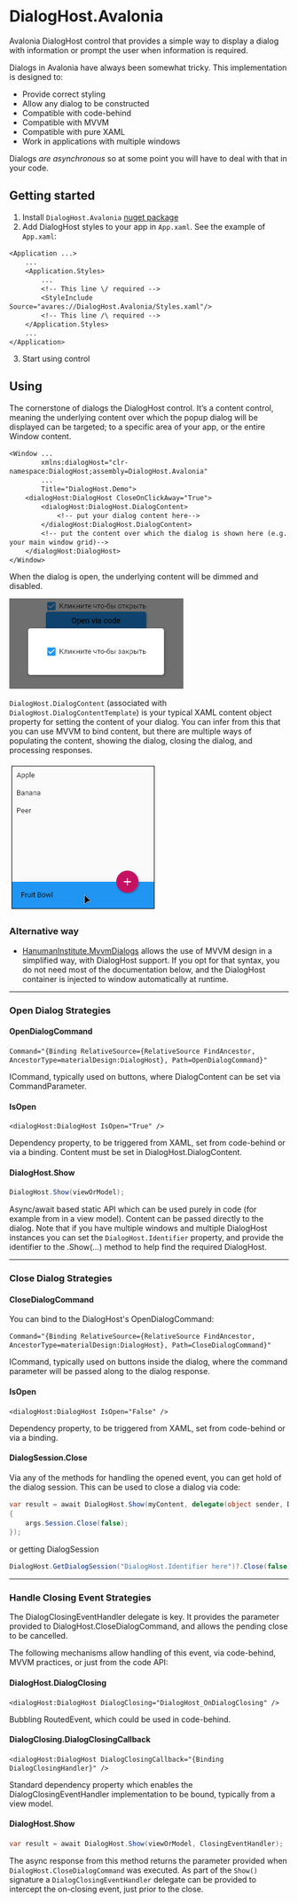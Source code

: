 # DialogHost.Avalonia

Avalonia DialogHost control that provides a simple way to display a dialog with information or prompt the user when
information is required.

Dialogs in Avalonia have always been somewhat tricky. This implementation is designed to:

* Provide correct styling
* Allow any dialog to be constructed
* Compatible with code-behind
* Compatible with MVVM
* Compatible with pure XAML
* Work in applications with multiple windows

Dialogs *are asynchronous* so at some point you will have to deal with that in your code.

## Getting started

1. Install `DialogHost.Avalonia` [nuget package](https://www.nuget.org/packages/DialogHost.Avalonia/)
2. Add DialogHost styles to your app in `App.xaml`. See the example of `App.xaml`:

```xaml
<Application ...>
    ...
    <Application.Styles>
        ...
        <!-- This line \/ required -->
        <StyleInclude Source="avares://DialogHost.Avalonia/Styles.xaml"/>
        <!-- This line /\ required -->
    </Application.Styles>
    ...
</Application>
```

3. Start using control

## Using

The cornerstone of dialogs the DialogHost control. It’s a content control, meaning the underlying content over which the
popup dialog will be displayed can be targeted; to a specific area of your app, or the entire Window content.

```xaml
<Window ...
        xmlns:dialogHost="clr-namespace:DialogHost;assembly=DialogHost.Avalonia"
        ...
        Title="DialogHost.Demo">
    <dialogHost:DialogHost CloseOnClickAway="True">
        <dialogHost:DialogHost.DialogContent>
            <!-- put your dialog content here-->
        </dialogHost:DialogHost.DialogContent>
        <!-- put the content over which the dialog is shown here (e.g. your main window grid)-->
    </dialogHost:DialogHost>
</Window>
```

When the dialog is open, the underlying content will be dimmed and disabled.

![preview](https://github.com/AvaloniaUtils/DialogHost.Avalonia/raw/main/wiki/images/preview0.png)

`DialogHost.DialogContent` (associated with `DialogHost.DialogContentTemplate`) is your typical XAML content object
property for setting the content of your dialog. You can infer from this that you can use MVVM to bind content, but
there are multiple ways of populating the content, showing the dialog, closing the dialog, and processing responses.

![previewGif](https://github.com/AvaloniaUtils/DialogHost.Avalonia/raw/main/wiki/images/preview.gif)

### Alternative way

- [HanumanInstitute.MvvmDialogs](https://github.com/mysteryx93/HanumanInstitute.MvvmDialogs/#avaloniadialoghost) allows the use of MVVM design in a simplified way, with DialogHost support. If you opt for that syntax, you do not need most of the documentation below, and the DialogHost container is injected to window automatically at runtime.

---

### Open Dialog Strategies

#### OpenDialogCommand

```xaml
Command="{Binding RelativeSource={RelativeSource FindAncestor, AncestorType=materialDesign:DialogHost}, Path=OpenDialogCommand}"
```

ICommand, typically used on buttons, where DialogContent can be set via CommandParameter.

#### IsOpen

```xaml
<dialogHost:DialogHost IsOpen="True" />
```

Dependency property, to be triggered from XAML, set from code-behind or via a binding. Content must be set in
DialogHost.DialogContent.

#### DialogHost.Show

```c#
DialogHost.Show(viewOrModel);
```

Async/await based static API which can be used purely in code (for example from in a view model). Content can be passed
directly to the dialog. Note that if you have multiple windows and multiple DialogHost instances you can set
the `DialogHost.Identifier` property, and provide the identifier to the .Show(...) method to help find the required
DialogHost.


---

### Close Dialog Strategies

#### CloseDialogCommand

You can bind to the DialogHost's OpenDialogCommand:

```xaml
Command="{Binding RelativeSource={RelativeSource FindAncestor, AncestorType=materialDesign:DialogHost}, Path=CloseDialogCommand}"
```

ICommand, typically used on buttons inside the dialog, where the command parameter will be passed along to the dialog
response.

#### IsOpen

```xaml
<dialogHost:DialogHost IsOpen="False" />
```

Dependency property, to be triggered from XAML, set from code-behind or via a binding.

#### DialogSession.Close

Via any of the methods for handling the opened event, you can get hold of the dialog session. This can be used to close
a dialog via code:

```c#
var result = await DialogHost.Show(myContent, delegate(object sender, DialogOpenedEventArgs args)
{
    args.Session.Close(false);
});
```

or getting DialogSession

```c#
DialogHost.GetDialogSession("DialogHost.Identifier here")?.Close(false);
```

---

### Handle Closing Event Strategies

The DialogClosingEventHandler delegate is key. It provides the parameter provided to DialogHost.CloseDialogCommand, and
allows the pending close to be cancelled.

The following mechanisms allow handling of this event, via code-behind, MVVM practices, or just from the code API:

#### DialogHost.DialogClosing

```xaml
<dialogHost:DialogHost DialogClosing="DialogHost_OnDialogClosing" />
```

Bubbling RoutedEvent, which could be used in code-behind.

#### DialogClosing.DialogClosingCallback

```xaml
<dialogHost:DialogHost DialogClosingCallback="{Binding DialogClosingHandler}" />
```

Standard dependency property which enables the DialogClosingEventHandler implementation to be bound, typically from a
view model.

#### DialogHost.Show

```c#
var result = await DialogHost.Show(viewOrModel, ClosingEventHandler);
```

The async response from this method returns the parameter provided when `DialogHost.CloseDialogCommand` was executed. As
part of the `Show()` signature a `DialogClosingEventHandler` delegate can be provided to intercept the on-closing event,
just prior to the close.